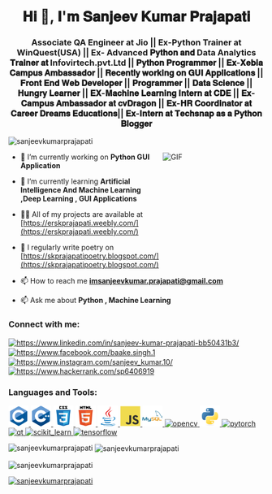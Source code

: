 <h1 align="center">𝐇𝐢 👋, 𝐈'𝐦 𝐒𝐚𝐧𝐣𝐞𝐞𝐯 𝐊𝐮𝐦𝐚𝐫 𝐏𝐫𝐚𝐣𝐚𝐩𝐚𝐭𝐢</h1>
<h3 align="center">Associate QA Engineer at Jio || Ex-Python Trainer at WinQuest(USA) || Ex- Advanced 𝐏𝐲𝐭𝐡𝐨𝐧 𝐚𝐧𝐝 Data Analytics 𝐓𝐫𝐚𝐢𝐧𝐞𝐫 𝐚𝐭 Infovirtech.pvt.Ltd || 𝐏𝐲𝐭𝐡𝐨𝐧 𝐏𝐫𝐨𝐠𝐫𝐚𝐦𝐦𝐞𝐫 || 𝐄𝐱-𝐗𝐞𝐛𝐢𝐚 𝐂𝐚𝐦𝐩𝐮𝐬 𝐀𝐦𝐛𝐚𝐬𝐬𝐚𝐝𝐨𝐫 || 𝐑𝐞𝐜𝐞𝐧𝐭𝐥𝐲 𝐰𝐨𝐫𝐤𝐢𝐧𝐠 𝐨𝐧 𝐆𝐔𝐈 𝐀𝐩𝐩𝐥𝐢𝐜𝐚𝐭𝐢𝐨𝐧𝐬 || 𝐅𝐫𝐨𝐧𝐭 𝐄𝐧𝐝 𝐖𝐞𝐛 𝐃𝐞𝐯𝐞𝐥𝐨𝐩𝐞𝐫 || 𝐏𝐫𝐨𝐠𝐫𝐚𝐦𝐦𝐞𝐫 || 𝐃𝐚𝐭𝐚 𝐒𝐜𝐢𝐞𝐧𝐜𝐞 || 𝐇𝐮𝐧𝐠𝐫𝐲 𝐋𝐞𝐚𝐫𝐧𝐞𝐫 || 𝐄𝐗-𝐌𝐚𝐜𝐡𝐢𝐧𝐞 𝐋𝐞𝐚𝐫𝐧𝐢𝐧𝐠 𝐈𝐧𝐭𝐞𝐫𝐧 𝐚𝐭 𝐂𝐃𝐄 || 𝐄𝐱-𝐂𝐚𝐦𝐩𝐮𝐬 𝐀𝐦𝐛𝐚𝐬𝐬𝐚𝐝𝐨𝐫 𝐚𝐭 𝐜𝐯𝐃𝐫𝐚𝐠𝐨𝐧 || 𝐄𝐱-𝐇𝐑 𝐂𝐨𝐨𝐫𝐝𝐢𝐧𝐚𝐭𝐨𝐫 𝐚𝐭 𝐂𝐚𝐫𝐞𝐞𝐫 𝐃𝐫𝐞𝐚𝐦𝐬 𝐄𝐝𝐮𝐜𝐚𝐭𝐢𝐨𝐧𝐬|| 𝐄𝐱-𝐈𝐧𝐭𝐞𝐫𝐧 𝐚𝐭 𝐓𝐞𝐜𝐡𝐬𝐧𝐚𝐩 𝐚𝐬 𝐚 𝐏𝐲𝐭𝐡𝐨𝐧 𝐁𝐥𝐨𝐠𝐠𝐞𝐫</h3>

<p align="left"> <img src="https://komarev.com/ghpvc/?username=sanjeevkumarprajapati&label=Profile%20views&color=0e75b6&style=flat" alt="sanjeevkumarprajapati" /> </p>

<img align="right" alt="GIF" src="https://miro.medium.com/max/1400/1*TlbU0F-waQf7_zOfhUNldQ.gif" height="200px" width="200px" border-radius="50px" />

- 🔭 I’m currently working on **Python GUI Application**

- 🌱 I’m currently learning **Artificial Intelligence And Machine Learning ,Deep Learning , GUI Applications**

- 👨‍💻 All of my projects are available at [https://erskprajapati.weebly.com/](https://erskprajapati.weebly.com/)

- 📝 I regularly write poetry on [https://skprajapatipoetry.blogspot.com/](https://skprajapatipoetry.blogspot.com/)

- 📫 How to reach me **imsanjeevkumar.prajapati@gmail.com**
- 📫 Ask me about **Python , Machine Learning**

<h3 align="left">Connect with me:</h3>
<p align="left">
<a href="https://www.linkedin.com/in/sanjeev-kumar-prajapati-bb50431b3/" target="blank"><img align="center" src="https://raw.githubusercontent.com/rahuldkjain/github-profile-readme-generator/master/src/images/icons/Social/linked-in-alt.svg" alt="https://www.linkedin.com/in/sanjeev-kumar-prajapati-bb50431b3/" height="30" width="40" /></a>
<a href="https://fb.com/https://www.facebook.com/baake.singh.1" target="blank"><img align="center" src="https://raw.githubusercontent.com/rahuldkjain/github-profile-readme-generator/master/src/images/icons/Social/facebook.svg" alt="https://www.facebook.com/baake.singh.1" height="30" width="40" /></a>
<a href="https://instagram.com/https://www.instagram.com/sanjeev_kumar.10/" target="blank"><img align="center" src="https://raw.githubusercontent.com/rahuldkjain/github-profile-readme-generator/master/src/images/icons/Social/instagram.svg" alt="https://www.instagram.com/sanjeev_kumar.10/" height="30" width="40" /></a>
<a href="https://www.hackerrank.com/https://www.hackerrank.com/sp6406919" target="blank"><img align="center" src="https://raw.githubusercontent.com/rahuldkjain/github-profile-readme-generator/master/src/images/icons/Social/hackerrank.svg" alt="https://www.hackerrank.com/sp6406919" height="30" width="40" /></a>
</p>

<h3 align="left">Languages and Tools:</h3>
<p align="left"> <a href="https://www.cprogramming.com/" target="_blank"> <img src="https://raw.githubusercontent.com/devicons/devicon/master/icons/c/c-original.svg" alt="c" width="40" height="40"/> </a> <a href="https://www.w3schools.com/cpp/" target="_blank"> <img src="https://raw.githubusercontent.com/devicons/devicon/master/icons/cplusplus/cplusplus-original.svg" alt="cplusplus" width="40" height="40"/> </a> <a href="https://www.w3schools.com/css/" target="_blank"> <img src="https://raw.githubusercontent.com/devicons/devicon/master/icons/css3/css3-original-wordmark.svg" alt="css3" width="40" height="40"/> </a> <a href="https://www.w3.org/html/" target="_blank"> <img src="https://raw.githubusercontent.com/devicons/devicon/master/icons/html5/html5-original-wordmark.svg" alt="html5" width="40" height="40"/> </a> <a href="https://www.java.com" target="_blank"> <img src="https://raw.githubusercontent.com/devicons/devicon/master/icons/java/java-original.svg" alt="java" width="40" height="40"/> </a> <a href="https://developer.mozilla.org/en-US/docs/Web/JavaScript" target="_blank"> <img src="https://raw.githubusercontent.com/devicons/devicon/master/icons/javascript/javascript-original.svg" alt="javascript" width="40" height="40"/> </a> <a href="https://www.mysql.com/" target="_blank"> <img src="https://raw.githubusercontent.com/devicons/devicon/master/icons/mysql/mysql-original-wordmark.svg" alt="mysql" width="40" height="40"/> </a> <a href="https://opencv.org/" target="_blank"> <img src="https://www.vectorlogo.zone/logos/opencv/opencv-icon.svg" alt="opencv" width="40" height="40"/> </a> <a href="https://www.python.org" target="_blank"> <img src="https://raw.githubusercontent.com/devicons/devicon/master/icons/python/python-original.svg" alt="python" width="40" height="40"/> </a> <a href="https://pytorch.org/" target="_blank"> <img src="https://www.vectorlogo.zone/logos/pytorch/pytorch-icon.svg" alt="pytorch" width="40" height="40"/> </a> <a href="https://www.qt.io/" target="_blank"> <img src="https://upload.wikimedia.org/wikipedia/commons/0/0b/Qt_logo_2016.svg" alt="qt" width="40" height="40"/> </a> <a href="https://scikit-learn.org/" target="_blank"> <img src="https://upload.wikimedia.org/wikipedia/commons/0/05/Scikit_learn_logo_small.svg" alt="scikit_learn" width="40" height="40"/> </a> <a href="https://www.tensorflow.org" target="_blank"> <img src="https://www.vectorlogo.zone/logos/tensorflow/tensorflow-icon.svg" alt="tensorflow" width="40" height="40"/> </a> </p>

<p><img align="left" src="https://github-readme-stats.vercel.app/api/top-langs?username=sanjeevkumarprajapati&show_icons=true&locale=en&layout=compact" alt="sanjeevkumarprajapati" /></p>

<p>&nbsp;<img align="center" src="https://github-readme-stats.vercel.app/api?username=sanjeevkumarprajapati&show_icons=true&locale=en" alt="sanjeevkumarprajapati" /></p>

<p><img align="center" src="https://github-readme-streak-stats.herokuapp.com/?user=sanjeevkumarprajapati&" alt="sanjeevkumarprajapati" /></p>
<p align="left"> <a href="https://github.com/ryo-ma/github-profile-trophy"><img src="https://github-profile-trophy.vercel.app/?username=sanjeevkumarprajapati" alt="sanjeevkumarprajapati" /></a> </p>
